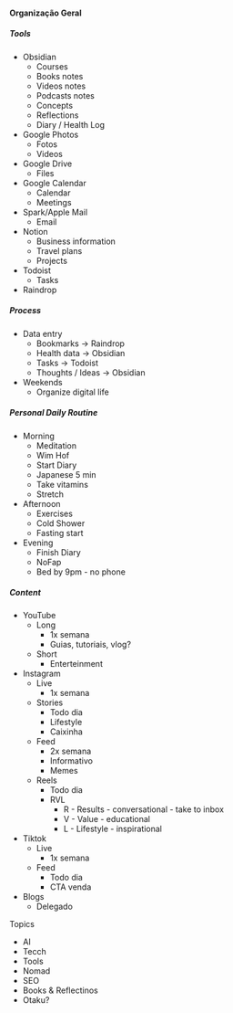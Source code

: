 
#### Organização Geral

##### Tools
- Obsidian
	- Courses
	- Books notes
	- Videos notes
	- Podcasts notes
	- Concepts
	- Reflections
	- Diary / Health Log
- Google Photos
	- Fotos
	- Videos
- Google Drive
	- Files
- Google Calendar
	- Calendar
	- Meetings
- Spark/Apple Mail
	- Email
- Notion
	- Business information
	- Travel plans
	- Projects
- Todoist
	- Tasks
- Raindrop


##### Process
- Data entry
	- Bookmarks -> Raindrop
	- Health data -> Obsidian
	- Tasks -> Todoist
	- Thoughts / Ideas -> Obsidian
- Weekends
	- Organize digital life

##### Personal Daily Routine
- Morning
	- Meditation
	- Wim Hof
	- Start Diary
	- Japanese 5 min
	- Take vitamins
	- Stretch
- Afternoon
	- Exercises
	- Cold Shower
	- Fasting start
- Evening
	- Finish Diary
	- NoFap
	- Bed by 9pm - no phone


##### Content

- YouTube
	- Long
		- 1x semana
		- Guias, tutoriais, vlog?
	- Short
		- Enterteinment
- Instagram
	- Live
		- 1x semana
	- Stories
		- Todo dia
		- Lifestyle
		- Caixinha
	- Feed
		- 2x semana
		- Informativo
		- Memes
	- Reels
		- Todo dia
		- RVL
			- R - Results - conversational - take to inbox
			- V - Value - educational
			- L - Lifestyle - inspirational
- Tiktok
	- Live
		- 1x semana
	- Feed
		- Todo dia
		- CTA venda
- Blogs
	- Delegado


Topics
- AI
- Tecch
- Tools
- Nomad
- SEO
- Books & Reflectinos
- Otaku?